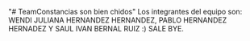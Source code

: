 "# TeamConstancias son bien chidos"
Los integrantes del equipo son: 
WENDI JULIANA HERNANDEZ HERNANDEZ, PABLO HERNANDEZ HERNADEZ Y SAUL IVAN BERNAL RUIZ
:) 
SALE BYE.
